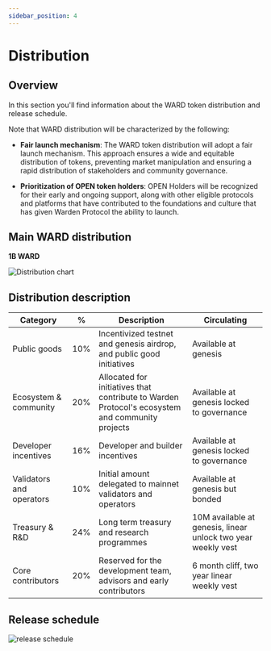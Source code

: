 ```yaml
---
sidebar_position: 4
---
```


# Distribution

## Overview

In this section you'll find information about the WARD token distribution and release schedule.

Note that WARD distribution will be characterized by the following:

- **Fair launch mechanism**: The WARD token distribution will adopt a fair launch mechanism. This approach ensures a wide and equitable distribution of tokens, preventing market manipulation and ensuring a rapid distribution of stakeholders and community governance.
  
- **Prioritization of OPEN token holders**: OPEN Holders will be recognized for their early and ongoing support, along with other eligible protocols and platforms that have contributed to the foundations and culture that has given Warden Protocol the ability to launch.

## Main WARD distribution

**1B WARD**

![Distribution chart](https://i.ibb.co/3CFddV3/distribution.png)

## Distribution description

|Category|% | Description |Circulating|
|--|--|--|--|
| Public goods | 10% | Incentivized testnet and genesis airdrop, and public good initiatives |Available at genesis
|Ecosystem & community | 20%| Allocated for initiatives that contribute to Warden Protocol's ecosystem and community projects|Available at genesis locked to governance
| Developer incentives|16%|Developer and builder incentives  | Available at genesis locked to governance
| Validators and operators |10%| Initial amount delegated to mainnet validators and operators | Available at genesis but bonded
| Treasury & R&D | 24% |Long term treasury and research programmes | 10M available at genesis, linear unlock two year weekly vest
| Core contributors | 20% | Reserved for the development team, advisors and early contributors | 6 month cliff, two year linear weekly vest

## Release schedule

![release schedule](https://i.ibb.co/RpSRCQ2/release.png)
